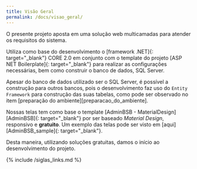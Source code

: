 ```yaml
---
title: Visão Geral
permalink: /docs/visao_geral/
---
```


O presente projeto aposta em uma solução web multicamadas para atender os requisitos do sistema. 

Utiliza como base do desenvolvimento o [framework .NET]{: target="_blank"} CORE 2.0 em conjunto com o template do projeto  [ASP NET Boilerplate]{: target="_blank"} para realizar as configurações necessárias, bem como construir o banco de dados, SQL Server.

Apesar do banco de dados utilizado ser o SQL Server, é possível a construção para outros bancos, pois o desenvolvimento faz uso do `Entity Framework` para construção das suas tabelas, como pode ser observado no item [preparação do ambiente][preparacao_do_ambiente].

Nossas telas tem como base o template [AdminBSB - MaterialDesign][AdminBSB]{: target="_blank"} por ser baseado *Material Design*, responsivo e **gratuito**. Um exemplo das telas pode ser visto em [aqui][AdminBSB_sample]{: target="_blank"}.

Desta maneira, utilizando soluções gratuitas, damos o início ao desenvolvimento do projeto.

{% include /siglas_links.md %}